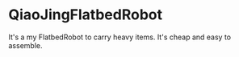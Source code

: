 # QiaoJingFlatbedRobot
It's a my FlatbedRobot to carry heavy items. It's cheap and easy to assemble.
